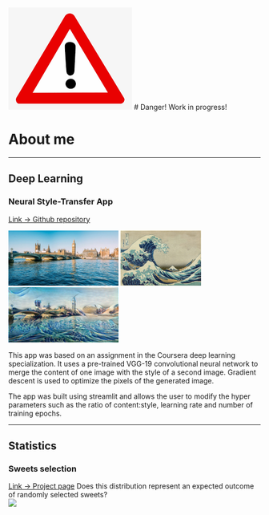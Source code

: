 <img src="images/danger.png">
# Danger! Work in progress!

# About me

***
## Deep Learning
### Neural Style-Transfer App
[Link -> Github repository](https://github.com/stuarthaze/StyleTransferApp)

<img src="images/BigBen.jpg" height="110">  <img src="images/The_Great_Wave_off_Kanagawa.jpg" height="110"> <img src="images/StyleMerged_BB_Wave.jpeg" height="110"> 

This app was based on an assignment in the Coursera deep learning specialization. It uses a pre-trained VGG-19 convolutional neural network to merge the content of one image with the style of a second image. Gradient descent is used to optimize the pixels of the generated image. 

The app was built using streamlit and allows the user to modify the hyper parameters such as the ratio of content:style, learning rate and number of training epochs.
 
***
## Statistics
### Sweets selection
[Link -> Project page](https://stuarthaze.github.io/Quality_Street)
Does this distribution represent an expected outcome of randomly selected sweets?  
<img src="../Quality_Street/Sweet_selection.jpg" width="250">  
